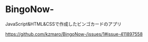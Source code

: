 # BingoNow-
JavaScript&HTML&CSSで作成したビンゴカードのアプリ

https://github.com/kzmaro/BingoNow-/issues/1#issue-411897558
